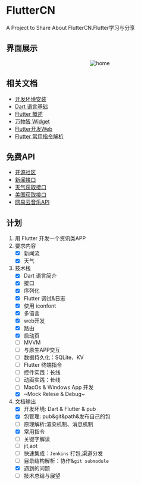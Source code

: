 # FlutterCN
A Project to Share About FlutterCN.Flutter学习与分享

## 界面展示
<div align="center">

![home](http://img.1991th.com/tuchongeter/tech/fluttercn_home.png!480jpg)

</div>

## 相关文档
- [开发环境安装](./doc/install.md)
- [Dart 语言基础](./doc/dart.md)
- [Flutter 概述](./doc/flutter.md)
- [万物皆 Widget](./doc/widget.md)
- [Flutter开发Web](./doc/web.md)
- [Flutter 常用指令解析](./doc/command.md)


## 免费API
- [开源社区](https://www.apiopen.top/api.html#top)
- [新闻接口](https://www.apiopen.top/journalismApi)
- [天气获取接口](https://www.apiopen.top/weatherApi?city=成都)
- [美图获取接口](https://www.apiopen.top/meituApi?page=1)
- [网易云音乐API](https://github.com/Binaryify/NeteaseCloudMusicApi)

## 计划
1. 用 Flutter 开发一个资讯类APP
2. 要求内容
	- [x] 新闻流
	- [x] 天气
3. 技术栈
	- [x] Dart 语言简介
	- [x] 接口
	- [x] 序列化
	- [x] Flutter 调试&日志
	- [x] 使用 iconfont
	- [x] 多语言
	- [x] web开发
	- [x] 路由
	- [x] 启动页
	- [ ] MVVM
	- [ ] 与原生APP交互		
	- [ ] 数据持久化：SQLite、KV
	- [ ] Flutter 终端指令
	- [ ] 控件实践：长线
	- [ ] 动画实践：长线
	- [ ] MacOs & Windows App 开发	
	- [x] ~Mock Relese & Debug~
4. 文档输出
	- [x] 开发环境: Dart & Flutter & pub
	- [x] 包管理: pub&git&path&发布自己的包
	- [ ] 原理解析:渲染机制、消息机制
	- [x] 常用指令	
	- [ ] 关键字解读
	- [ ] jit,aot	
	- [ ] 快速集成：`Jenkins` 打包,渠道分发
	- [ ] 目录结构解析：协作&`git submodule`
	- [x] 遇到的问题
	- [ ] 技术总结与展望
